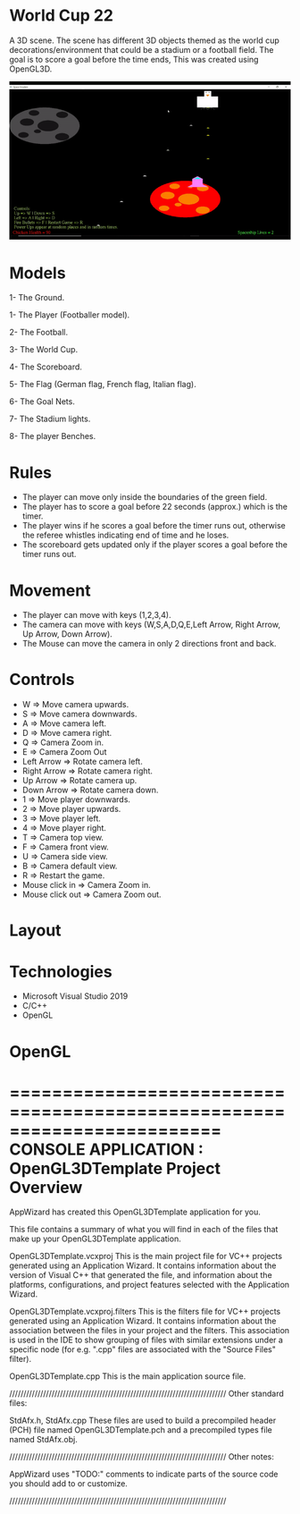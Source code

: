 # World Cup 22
A 3D scene. The scene has different 3D objects themed as the world cup decorations/environment that could be a stadium or a football field. The goal is to score a goal before the time ends, This was created using OpenGL3D.



![](https://github.com/Khaledayman9/2D-Space-Invaders/blob/master/layout.gif)



# Models

1- The Ground.

1- The Player (Footballer model).

2- The Football.

3- The World Cup.

4- The Scoreboard.

5- The Flag (German flag, French flag, Italian flag).

6- The Goal Nets.

7- The Stadium lights.

8- The player Benches.


# Rules

- The player can move only inside the boundaries of the green field.
- The player has to score a goal before 22 seconds (approx.) which is the timer.
- The player wins if he scores a goal before the timer runs out, otherwise the referee whistles indicating end of time and he loses.
- The scoreboard gets updated only if the player scores a goal before the timer runs out.

# Movement

- The player can move with keys (1,2,3,4).
- The camera can move with keys (W,S,A,D,Q,E,Left Arrow, Right Arrow, Up Arrow, Down Arrow).
- The Mouse can move the camera in only 2 directions front and back. 

# Controls

* W => Move camera upwards.
* S => Move camera downwards.
* A => Move camera left.
* D => Move camera right.
* Q => Camera Zoom in.
* E => Camera Zoom Out
* Left Arrow => Rotate camera left.
* Right Arrow => Rotate camera right.
* Up Arrow => Rotate camera up.
* Down Arrow => Rotate camera down.
* 1 => Move player downwards.
* 2 => Move player upwards.
* 3 => Move player left.
* 4 => Move player right.
* T => Camera top view.
* F => Camera front view.
* U => Camera side view.
* B => Camera default view. 
* R => Restart the game.
* Mouse click in => Camera Zoom in.
* Mouse click out => Camera Zoom out.



# Layout




# Technologies

* Microsoft Visual Studio 2019
* C/C++
* OpenGL



# OpenGL

========================================================================
    CONSOLE APPLICATION : OpenGL3DTemplate Project Overview
========================================================================

AppWizard has created this OpenGL3DTemplate application for you.

This file contains a summary of what you will find in each of the files that
make up your OpenGL3DTemplate application.


OpenGL3DTemplate.vcxproj
    This is the main project file for VC++ projects generated using an Application Wizard.
    It contains information about the version of Visual C++ that generated the file, and
    information about the platforms, configurations, and project features selected with the
    Application Wizard.

OpenGL3DTemplate.vcxproj.filters
    This is the filters file for VC++ projects generated using an Application Wizard. 
    It contains information about the association between the files in your project 
    and the filters. This association is used in the IDE to show grouping of files with
    similar extensions under a specific node (for e.g. ".cpp" files are associated with the
    "Source Files" filter).

OpenGL3DTemplate.cpp
    This is the main application source file.

/////////////////////////////////////////////////////////////////////////////
Other standard files:

StdAfx.h, StdAfx.cpp
    These files are used to build a precompiled header (PCH) file
    named OpenGL3DTemplate.pch and a precompiled types file named StdAfx.obj.

/////////////////////////////////////////////////////////////////////////////
Other notes:

AppWizard uses "TODO:" comments to indicate parts of the source code you
should add to or customize.

/////////////////////////////////////////////////////////////////////////////
